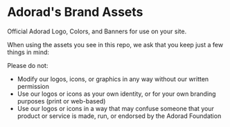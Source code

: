 # Adorad's Brand Assets
Official Adorad Logo, Colors, and Banners for use on your site.

When using the assets you see in this repo, we ask that you keep just a few things in mind:


Please do not:
* Modify our logos, icons, or graphics in any way without our written permission
* Use our logos or icons as your own identity, or for your own branding purposes (print or web-based)
* Use our logos or icons in a way that may confuse someone that your product or service is made, run, or endorsed by the Adorad Foundation
